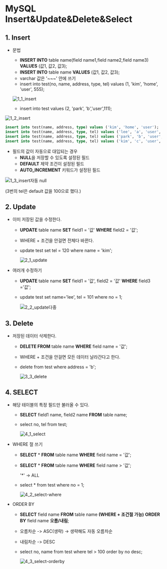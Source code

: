 

# MySQL Insert&Update&Delete&Select

## 1. Insert

- 문법
  - **INSERT INTO** table name(field name1,field name2,field name3) **VALUES** (값1, 값2, 값3);
  - **INSERT INTO** table name **VALUES** (값1, 값2, 값3);
  - varchar 값은 '~~~' 안에 쓰기
  - insert into test(no, name, address, type, tel) values (1, 'kim', 'home', 'user', 555);

  ![1_1_insert](https://user-images.githubusercontent.com/73643473/117682368-f1fa2480-b1ed-11eb-88bb-2111ad1397d3.jpg)

  - insert into test values (2, 'park', 'b','user',111);

![1_2_insert](https://user-images.githubusercontent.com/73643473/117682399-f9213280-b1ed-11eb-8943-16aa59d21d9a.jpg)



```sql
insert into test(name, address, type) values ('kim', 'home', 'user');
insert into test(name, address, type, tel) values ('lee', 'a', 'user', 105);
insert into test(name, address, type, tel) values ('park', 'b', 'user', 110);
insert into test(name, address, type, tel) values ('kim', 'c', 'user', 109);

```



- 필드의 값이 자동으로 대입되는 경우
  - **NULL**을 저장할 수 있도록 설정된 필드
  - **DEFAULT** 제약 조건이 설정된 필드
  - **AUTO_INCREMENT** 키워드가 설정된 필드

![1_3_insert자동 null](https://user-images.githubusercontent.com/73643473/117699294-a0f32c00-b1ff-11eb-856b-bb489620b342.jpg)

(3번의 tel은 default 값을 100으로 했다.)



## 2. Update

- 이미 저장된 값을 수정한다.

  - **UPDATE** table name **SET** field1 = '값' **WHERE** field2 = '값';

  - WHERE + 조건을 안걸면 전체다 바뀐다.

  - update test set tel = 120 where name = 'kim';

    ![2_1_update](https://user-images.githubusercontent.com/73643473/117774896-e56cdf00-b274-11eb-8731-09fc96d3691e.jpg)

    

- 여러개 수정하기

  - **UPDATE** table name **SET** field1 = '값', field2 = '값' **WHERE** field3 ='값';

  - update test set name='lee', tel = 101 where no = 1;

    ![2_2_update다중](https://user-images.githubusercontent.com/73643473/117781595-c6258000-b27b-11eb-9da7-d91b3ebb297e.jpg)





## 3. Delete

- 저장된 데이터 삭제한다.

  - **DELETE FROM** table name  **WHERE** field name = '값';

  - WHERE + 조건을 안걸면 모든 데이터 날라간다고 한다.

  - delete from test where address = 'b';

    ![3_3_delete](https://user-images.githubusercontent.com/73643473/117786033-14d51900-b280-11eb-924d-8c2fb4d8fbc0.jpg)





## 4. SELECT

- 해당 테이블의 특정 필드만 불러올 수 있다.

  - **SELECT** field1 name, field2 name **FROM** table name;

  - select no, tel from test;

    ![4_1_select](https://user-images.githubusercontent.com/73643473/117856528-aff0e180-b2c6-11eb-90d2-edf203640619.jpg)

- WHERE 절 쓰기

  - **SELECT** * **FROM** table name **WHERE** field name = '값';

  - **SELECT** * **FROM** table name **WHERE** field name > '값';

    '*' -> ALL

  - select * from test where no = 1;
  
    ![4_2_select-where](https://user-images.githubusercontent.com/73643473/117858287-b1230e00-b2c8-11eb-8d85-a3b394f7d72b.jpg)



- ORDER BY

  - **SELECT** field name **FROM** table name **(WHERE + 조건절 가능)** **ORDER BY** field name **오름/내림**;

  - 오름차순 -> ASC(생략) -> 생략해도 자동 오름차순

  - 내림차순 -> DESC 

  - select no, name from test where tel > 100 order by no desc;

    <img src="https://user-images.githubusercontent.com/73643473/118163896-79010400-b45d-11eb-88fd-3fe3fbe81f6e.jpg" alt="4_3_select-orderby"  />